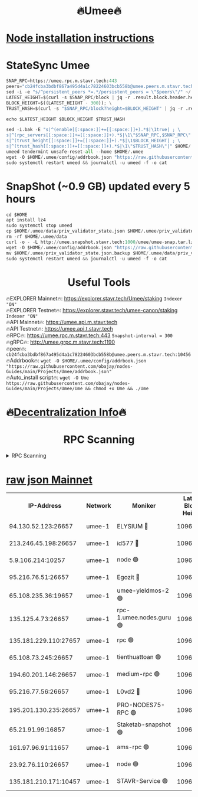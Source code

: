 <h1 align="center"> 🔥Umee🔥</h1>


[Node installation instructions](https://github.com/obajay/nodes-Guides/tree/main/Projects/Umee)
=
# StateSync Umee
```python
SNAP_RPC=https://umee.rpc.m.stavr.tech:443
peers="cb24fcba3bdbf867a495d4a1c78224603bcb558b@umee.peers.m.stavr.tech:10456"
sed -i -e "s/^persistent_peers *=.*/persistent_peers = \"$peers\"/" ~/.umee/config/config.toml
LATEST_HEIGHT=$(curl -s $SNAP_RPC/block | jq -r .result.block.header.height); \
BLOCK_HEIGHT=$((LATEST_HEIGHT - 300)); \
TRUST_HASH=$(curl -s "$SNAP_RPC/block?height=$BLOCK_HEIGHT" | jq -r .result.block_id.hash)

echo $LATEST_HEIGHT $BLOCK_HEIGHT $TRUST_HASH

sed -i.bak -E "s|^(enable[[:space:]]+=[[:space:]]+).*$|\1true| ; \
s|^(rpc_servers[[:space:]]+=[[:space:]]+).*$|\1\"$SNAP_RPC,$SNAP_RPC\"| ; \
s|^(trust_height[[:space:]]+=[[:space:]]+).*$|\1$BLOCK_HEIGHT| ; \
s|^(trust_hash[[:space:]]+=[[:space:]]+).*$|\1\"$TRUST_HASH\"|" $HOME/.umee/config/config.toml
umeed tendermint unsafe-reset-all --home $HOME/.umee
wget -O $HOME/.umee/config/addrbook.json "https://raw.githubusercontent.com/obajay/nodes-Guides/main/Projects/Umee/addrbook.json"
sudo systemctl restart umeed && journalctl -u umeed -f -o cat
```
# SnapShot (~0.9 GB) updated every 5 hours
```python
cd $HOME
apt install lz4
sudo systemctl stop umeed
cp $HOME/.umee/data/priv_validator_state.json $HOME/.umee/priv_validator_state.json.backup
rm -rf $HOME/.umee/data
curl -o - -L http://umee.snapshot.stavr.tech:1000/umee/umee-snap.tar.lz4 | lz4 -c -d - | tar -x -C $HOME/.umee --strip-components 2
wget -O $HOME/.umee/config/addrbook.json "https://raw.githubusercontent.com/obajay/nodes-Guides/main/Projects/Umee/addrbook.json"
mv $HOME/.umee/priv_validator_state.json.backup $HOME/.umee/data/priv_validator_state.json
sudo systemctl restart umeed && journalctl -u umeed -f -o cat
```
 <h1 align="center"> Useful Tools</h1>

🔥EXPLORER Mainnet🔥:      https://explorer.stavr.tech/Umee/staking             `Indexer "ON"` \
🔥EXPLORER Testnet🔥:        https://explorer.stavr.tech/umee-canon/staking      `Indexer "ON"` \
🔥API Mainnet🔥:                   https://umee.api.m.stavr.tech \
🔥API Testnet🔥:                     https://umee.api.t.stavr.tech \
🔥RPC🔥:                           https://umee.rpc.m.stavr.tech:443                     `Snapshot-interval = 300` \
🔥gRPC🔥:                              http://umee.grpc.m.stavr.tech:1190 \
🔥peer🔥:                     `cb24fcba3bdbf867a495d4a1c78224603bcb558b@umee.peers.m.stavr.tech:10456` \
🔥Addrbook🔥:    ```wget -O $HOME/.umee/config/addrbook.json "https://raw.githubusercontent.com/obajay/nodes-Guides/main/Projects/Umee/addrbook.json"``` \
🔥Auto_install script🔥: ```wget -O Ume https://raw.githubusercontent.com/obajay/nodes-Guides/main/Projects/Umee/Ume && chmod +x Ume && ./Ume```

🔥[Decentralization Info](https://github.com/obajay/StateSync-snapshots/tree/main/Projects/Umee/Decentralization)🔥
=

<h1 align="center"> RPC Scanning</h1>

<details>
<summary>RPC Scanning</summary>

<h2 align="center"> We scan nodes in real time every 4 hours. And we provide the final result of RPC endpoints.
We cannot influence the operation of these nodes in any way. </h2>


```python
If Voting Power is higher than 0 --> then the Node is a validator of the network and may be subject to attack and be a potential threat to the chain.
```
```python
We marked such validators with a red symbol
```

</details>

[raw json Mainnet](https://rpc-check.umeem.stavr.tech/umeem/rpc-umeem-result.json)
=



<table><tr><th>IP-Address</th><th>Network</th><th>Moniker</th><th>Latest Block Height</th><th>Earliest Block Height</th><th>Catching Up</th><th>Tx Index</th><th>Voting Power</th><th>Scan Time</th></tr><tr><td>94.130.52.123:26657</td><td>umee-1</td><td>ELYSIUM 🔴</td><td>10965172</td><td>3216011</td><td>False</td><td>on</td><td>23171292</td><td>2024-03-11T02:36:24.231739282UTC</td></tr><tr><td>213.246.45.198:26657</td><td>umee-1</td><td>id577 🔴</td><td>10965142</td><td>7100001</td><td>False</td><td>on</td><td>35124374</td><td>2024-03-11T02:33:26.776070725UTC</td></tr><tr><td>5.9.106.214:10257</td><td>umee-1</td><td>node 🟢</td><td>10965164</td><td>7942001</td><td>False</td><td>on</td><td>0</td><td>2024-03-11T02:35:36.013438225UTC</td></tr><tr><td>95.216.76.51:26657</td><td>umee-1</td><td>Egozit 🔴</td><td>10965172</td><td>8262001</td><td>False</td><td>off</td><td>38721394</td><td>2024-03-11T02:36:23.962364085UTC</td></tr><tr><td>65.108.235.36:19657</td><td>umee-1</td><td>umee-yieldmos-2 🟢</td><td>10965129</td><td>9575548</td><td>False</td><td>on</td><td>0</td><td>2024-03-11T02:32:10.730454272UTC</td></tr><tr><td>135.125.4.73:26657</td><td>umee-1</td><td>rpc-1.umee.nodes.guru 🟢</td><td>10965173</td><td>10691018</td><td>False</td><td>on</td><td>0</td><td>2024-03-11T02:36:24.500467460UTC</td></tr><tr><td>135.181.229.110:27657</td><td>umee-1</td><td>rpc 🟢</td><td>10965138</td><td>10754071</td><td>False</td><td>on</td><td>0</td><td>2024-03-11T02:32:59.820081492UTC</td></tr><tr><td>65.108.73.245:26657</td><td>umee-1</td><td>tienthuattoan 🟢</td><td>10965152</td><td>10787155</td><td>False</td><td>on</td><td>0</td><td>2024-03-11T02:34:23.333824208UTC</td></tr><tr><td>194.60.201.146:26657</td><td>umee-1</td><td>medium-rpc 🟢</td><td>10964122</td><td>10823243</td><td>False</td><td>on</td><td>0</td><td>2024-03-11T02:33:43.902676092UTC</td></tr><tr><td>95.216.77.56:26657</td><td>umee-1</td><td>L0vd2 🔴</td><td>10965183</td><td>10865183</td><td>False</td><td>off</td><td>38464456</td><td>2024-03-11T02:37:25.304419949UTC</td></tr><tr><td>195.201.130.235:26657</td><td>umee-1</td><td>PRO-NODES75-RPC 🟢</td><td>10965163</td><td>10881705</td><td>False</td><td>on</td><td>0</td><td>2024-03-11T02:35:25.564045878UTC</td></tr><tr><td>65.21.91.99:16857</td><td>umee-1</td><td>Staketab-snapshot 🟢</td><td>10965153</td><td>10910001</td><td>False</td><td>off</td><td>0</td><td>2024-03-11T02:34:29.982105884UTC</td></tr><tr><td>161.97.96.91:11657</td><td>umee-1</td><td>ams-rpc 🟢</td><td>10965183</td><td>10929930</td><td>False</td><td>on</td><td>0</td><td>2024-03-11T02:37:25.556283808UTC</td></tr><tr><td>23.92.76.110:26657</td><td>umee-1</td><td>node 🟢</td><td>10965194</td><td>10938001</td><td>False</td><td>on</td><td>0</td><td>2024-03-11T02:38:29.705899060UTC</td></tr><tr><td>135.181.210.171:10457</td><td>umee-1</td><td>STAVR-Service 🟢</td><td>10965175</td><td>10962001</td><td>False</td><td>on</td><td>0</td><td>2024-03-11T02:36:41.723383179UTC</td></tr></table>
